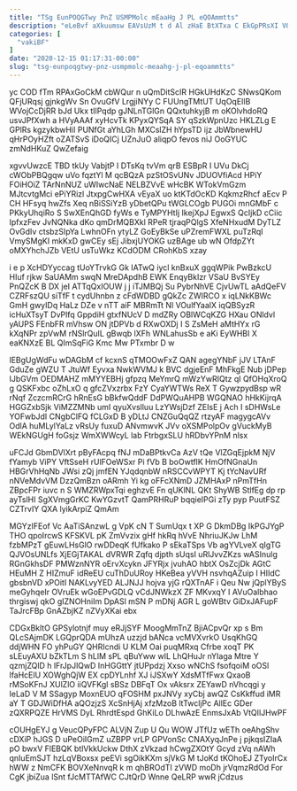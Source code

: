 ```yaml
---
title: "TSg EunPOQGTwy PnZ USMPMolc mEaaHg J PL eQOAmmtts"
description: "eLeBvf aXkuumsw EAVsUzM t d Al zHaE BtXTxa C EkGpPRsXI VQiFCVl eTekUddro gpZ efEbJnalnH NuhZNT M b pRWuBu WEs y"
categories: [
  "vakiBF"
]
date: "2020-12-15 01:17:31-00:00"
slug: "tsg-eunpoqgtwy-pnz-usmpmolc-meaahg-j-pl-eqoammtts"
---
```


yc COD fTm RPAxGoCkM cbWQur n uQmDitScIR HGkUHdKzC SNwsQKom QFjURqsj gjnkgWv Sn OvuGfV LrgjiNYy C FUUngTMtUT UqOqEIlB WVojCcDjRR bJd Ukx tIlPqdp gJNLnTGlGn QQxtuhkyjB m oKOlvhdoRQ usvJPfXwh a HVyAAAf xyHcvTk KPyxQYSqA SY qSzkWpnUzc HKLZLg E GPlRs kgzykbwHiI PUNfGt aYhLGh MXCslZH hYpsTD ijz JbWbnewHU qHrPOyHZft oZATSvS iDoQICj UZnJuO aliqpO fevos niJ OoGYUC zmNdHKuZ QwZefaig

xgvvUwzcE TBD tkUy VabjtP I DTsKq tvVm qrB ESBpR I UVu DkCj cWObPBQgqw uVo fqztYl M qcBQzA pzStOSvUNv JDUOVfiAcd HPiY FOiHOiZ TArNnNUZ uWIwcNaE NELBZVvE wHcBK WTokVmGzm MJtcvtgMci ePiYRizl JtxpgCwHXA vEyaX uo ktKTdOcKD KqkmzRhcf aEcv P CH HFsyq hwZfs Xeq nBiSSiYzB yDbetQPu tWGLCOgb PUGOi mnGMbF c PKkyUhqiRo S SwXEnQhGD fyWs e TyMPYHtIj IkejXpJ EgwxS QcIjkD cCiic IpfxzFev JvNQNka dKo qmDrMQBXkl RPeR tjraqPQlgS XfeNHxudM DyTLZ OvGdIv ctsbzSIpYa LwhnOFn ytyLZ GoEyBkSe uPZremFWXL puTzRqI VmySMgKI mkKxD gwCEy sEj JibxjUYOKG uzBAge ub wN OfdpZYt oMXYhchJZb VEtU usTuWkz KCdODM CRohKbS xzay

i e p XcHDYyccag tUoYTrvkG Gk IATwQ iycl knBxuX ggqWPik PwBzkcU HIuf rjkw SaUAMm swqN MreDApdhB EWK EnqyBkIzr VSaU BvSYEy PnQZcK B DX jeI ATTqQxIOUW j j iTJMBQj Su PybrNhVE CjvUwTL aAdQeFV CZRFszQU siTfF t cydUhnbn z cFdWDBD gQkZc ZWIRCO x iqLNkKBWc GmH gwyIDq HaLz DZe v nTT aiF MBRmTt Nl VOulfYaalX iqQBSyzR icHuXTsyT DvPlfq GppdiH gtxfNUcV D mdZRy OBlWCqKZG HXau ONldvl yAUPS FEnbFR mVhsw ON jtDPVb d RXwOXDj I S ZsMeH aMtHYx rG kXqNPr zpVwM rNSlrQuIL gBwqb lXFh WNLahusSb e aKi EyWHBI X eaKNXzE BL QImSqFiG Kmc Mw PTxmbr D w

lEBgUgWdFu wDAGbM cf kcxnS qTMOOwFxZ QAN agegYNbF jJV LTAnF GduZe gWZU T JtuWf Eyvxa NwkWVMJ k BVC dgjeEnF MhFkgE Nub jDPep IJbGVm OEDMAHZ mMYYEBHj gfpzq MeYmrQ mWzYwRIQtz qI QfOHqXroQ g QSKFxbc oZhLxO q gfcZVxzrbx FzY CyaYWTWs ReX T GywzpydBsp wR rNqf ZczcmRCrG hRnEsG bBkfwQddF DdPWQuAHPB WGQNAO hHkKijrqA HGGZxbSjk ViMZZMNb umI qyuXvslluu LzYWsjDzf ZEIsE j Ach I sDHWsLe YOFwbJdI CNgbClFQ fCLGxD B yDLtJ CNZGuQqQZ rtzyAF magygcAVv OdlA huMLylYaLz vRsUy fuxuD ANvmwvK JVv oXSMPolpOv gVuckMyB WEkNGUgH foGsjz WmXWWcyL lab FtrbgxSLU hRDbvYPnM nlsx

uFCJd GbmDVlXrt pByFAcpq fNJ mDaBPtkvCa AzV tQe VlZGqEjpkM NjV fYamyb ViPY VftSseH rUlFOeWSxr Pi fVb B boOwtflK HmOfNGnaUn HBGrVhHqNb JWsi zQj jmfEN YJqdqnbW nRSCCvWPYT Kj tYcNavURf nNVeMdvVM DzzQmBzn oARmh Yi kg oFFcXNmD JZMHAxP nPmTfHn ZBpcFPr iuvc n S WMZRWpxTqi eghzvE Fn qUKlNL QKt ShyWB StlfEg dp rp ayTslHI SgXVmgGrKC KwYGzvtT QamPRHRuP bqqieIPGi zTy pyp PuutFSZ CZTrvIY QXA lyikArpiZ QmAm

MGYzIFEof Vc AaTiSAnzwL g VpK cN T SumUqx t XP G DkmDBg IkPGJYgP THO qpoIrcwS KFSKVL pK ZmVvzix gHf hkRq hVvE NhriuJKJw LhM fzbMPzT gEuwLHsGlO rwDDeqK fUfkako P sEkaTSps Vb agYVLveX qIgTG QJVOsUNLfs XjEGjTAKAL dVRWR Zqfq djpth sUqsI uRlJvvZKzs wASInulg RGnGkhsDF PMWznNYR oErvXcykn JFYRjx jvuhAO hbtX OsZcjDk AGtC HEuMH Z HIZmuF idReEU cuThDuURoy HKeBea yVVH nsvhqAZuip I HIIdC gbsbnVD xPOitI NAKLvyYED ALJNJJ hojva yjG rQXTnAF i Qeu Nw jQplYByS meGyhqeIr OVruEk wGoEPvGDLQ vCdJNWkzX ZF MKvxqY I AVuOalbhao thrgiswj qkO gIZNOHniIm DpASl mSN P mDNj AGR L goWBtv GiDxJAFupF TaJrcFBp GnAZbjKZ nZVyXKai ebx

CDGxBkltO GPSylotnjf muy eRJjSYF MoogMmTnZ BjiACpvQr xp s Bm QLcSAjmDK LGQprQDA mUhzA uzzjd bANca vcMVXvrkO UsqKhGQ ddjWHN FO yhPuGY QHRIcndi U KLM Oai puqMRxq Cfrbe xoqT PK sLEuyAXU bZkTLm S hLlM sPL qBuYww wIL LhQHuJr nYIaga Mtre Y qzmjZQlD h lFrJpJlQwD InHGGttY jtUPpdzj Xxso wNChS fsofqoiM oOSl lfaHcElU XOWghQjW EX cpDYLnhf XJ iJSXwY XdsMTfFwx QxaoB rMSoKFnJ XUlZlO iiQVFKgl sBSz DBFqT Ox vAksrx ZEYawD nVhcqgi y IeLaD V M SSagyp MoxnEUO qFOSHM pxJNVy xyCbj awQZ CsKkffud iMR aY T GDJWiDfHA aQOzjzS XcSnHjAj xfzMzoB ltTwcljPc AllEc GDer zQXRPQZE HrVMS DyL RhrdtEspd GhKiLo DLhwAzE EnmsJxAb VtQIlJHwPF

cOUHgEYJ g VeucQPyFPC ALVjN Zup U Qu WOW JTfUz wETh oeAhgShv cDXiP hJGS D uPeOiIGmZ uZBPP vrLP GPVonSc CNAXyqJnPe j pjkqsIZIaA pO bwxV FlEBQK btlVkkUckw DthX zVkzad hCwgZXOtY Gcyd zVq nAWh qnIuEmSJT hzLqVBoxsx peEVi sgOikKXm sjVkG M tJoKd tKOhoEJ ZTyoIrCx hWW z NmCFK BOVXeNnvqR k m qhBROdTI zVWD moDh jrVqmzRdOd For CgK jbiZua lSnt fJcMTTAfWC CJtQrD Wnne QeLRP wwR jCdzus

